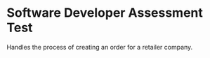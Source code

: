 # Software Developer Assessment Test
Handles the process of creating an order for a retailer company.
